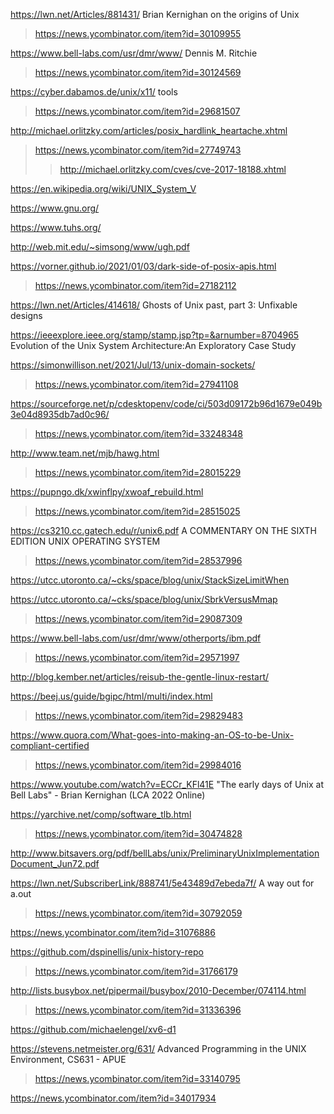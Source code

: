 https://lwn.net/Articles/881431/ Brian Kernighan on the origins of Unix
> https://news.ycombinator.com/item?id=30109955

https://www.bell-labs.com/usr/dmr/www/ Dennis M. Ritchie
> https://news.ycombinator.com/item?id=30124569

https://cyber.dabamos.de/unix/x11/ tools
> https://news.ycombinator.com/item?id=29681507

http://michael.orlitzky.com/articles/posix_hardlink_heartache.xhtml
> https://news.ycombinator.com/item?id=27749743
> > http://michael.orlitzky.com/cves/cve-2017-18188.xhtml

https://en.wikipedia.org/wiki/UNIX_System_V

https://www.gnu.org/

https://www.tuhs.org/

http://web.mit.edu/~simsong/www/ugh.pdf

https://vorner.github.io/2021/01/03/dark-side-of-posix-apis.html
> https://news.ycombinator.com/item?id=27182112

https://lwn.net/Articles/414618/ Ghosts of Unix past, part 3: Unfixable designs

https://ieeexplore.ieee.org/stamp/stamp.jsp?tp=&arnumber=8704965 Evolution of the Unix System Architecture:An Exploratory Case Study

https://simonwillison.net/2021/Jul/13/unix-domain-sockets/
> https://news.ycombinator.com/item?id=27941108

https://sourceforge.net/p/cdesktopenv/code/ci/503d09172b96d1679e049b3e04d8935db7ad0c96/
> https://news.ycombinator.com/item?id=33248348

http://www.team.net/mjb/hawg.html
> https://news.ycombinator.com/item?id=28015229

https://pupngo.dk/xwinflpy/xwoaf_rebuild.html
> https://news.ycombinator.com/item?id=28515025

https://cs3210.cc.gatech.edu/r/unix6.pdf A COMMENTARY ON THE SIXTH EDITION UNIX OPERATING SYSTEM
> https://news.ycombinator.com/item?id=28537996

https://utcc.utoronto.ca/~cks/space/blog/unix/StackSizeLimitWhen

https://utcc.utoronto.ca/~cks/space/blog/unix/SbrkVersusMmap
> https://news.ycombinator.com/item?id=29087309

https://www.bell-labs.com/usr/dmr/www/otherports/ibm.pdf
> https://news.ycombinator.com/item?id=29571997

http://blog.kember.net/articles/reisub-the-gentle-linux-restart/

https://beej.us/guide/bgipc/html/multi/index.html
> https://news.ycombinator.com/item?id=29829483

https://www.quora.com/What-goes-into-making-an-OS-to-be-Unix-compliant-certified
> https://news.ycombinator.com/item?id=29984016

https://www.youtube.com/watch?v=ECCr_KFl41E "The early days of Unix at Bell Labs" - Brian Kernighan (LCA 2022 Online)

https://yarchive.net/comp/software_tlb.html
> https://news.ycombinator.com/item?id=30474828

http://www.bitsavers.org/pdf/bellLabs/unix/PreliminaryUnixImplementationDocument_Jun72.pdf

https://lwn.net/SubscriberLink/888741/5e43489d7ebeda7f/ A way out for a.out
> https://news.ycombinator.com/item?id=30792059

https://news.ycombinator.com/item?id=31076886

https://github.com/dspinellis/unix-history-repo
> https://news.ycombinator.com/item?id=31766179

http://lists.busybox.net/pipermail/busybox/2010-December/074114.html
> https://news.ycombinator.com/item?id=31336396

https://github.com/michaelengel/xv6-d1

https://stevens.netmeister.org/631/ Advanced Programming in the UNIX Environment, CS631 - APUE
> https://news.ycombinator.com/item?id=33140795

https://news.ycombinator.com/item?id=34017934